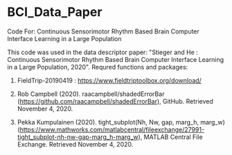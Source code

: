 # BCI_Data_Paper
Code For: Continuous Sensorimotor Rhythm Based Brain Computer Interface Learning in a Large Population

This code was used in the data descriptor paper: "Stieger and He : Continuous Sensorimotor Rhythm Based Brain Computer Interface Learning in a Large Population, 2020".
Requred functions and packages:

   1. FieldTrip-20190419 : https://www.fieldtriptoolbox.org/download/ 
   
   2. Rob Campbell (2020). raacampbell/shadedErrorBar (https://github.com/raacampbell/shadedErrorBar), GitHub. Retrieved November 4, 2020.
   
   3. Pekka Kumpulainen (2020). tight_subplot(Nh, Nw, gap, marg_h, marg_w) (https://www.mathworks.com/matlabcentral/fileexchange/27991-tight_subplot-nh-nw-gap-marg_h-marg_w),           MATLAB Central File Exchange. Retrieved November 4, 2020.
